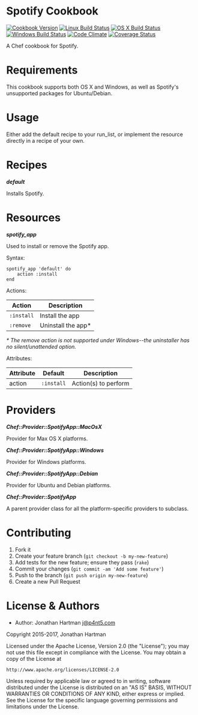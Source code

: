 Spotify Cookbook
================
[![Cookbook Version](https://img.shields.io/cookbook/v/spotify.svg)][cookbook]
[![Linux Build Status](https://img.shields.io/circleci/project/RoboticCheese/spotify-chef.svg)][circle]
[![OS X Build Status](https://img.shields.io/travis/RoboticCheese/spotify-chef.svg)][travis]
[![Windows Build Status](https://img.shields.io/appveyor/ci/RoboticCheese/spotify-chef.svg)][appveyor]
[![Code Climate](https://img.shields.io/codeclimate/github/RoboticCheese/spotify-chef.svg)][codeclimate]
[![Coverage Status](https://img.shields.io/coveralls/RoboticCheese/spotify-chef.svg)][coveralls]

[cookbook]: https://supermarket.chef.io/cookbooks/spotify
[circle]: https://circleci.com/gh/RoboticCheese/spotify-chef
[travis]: https://travis-ci.org/RoboticCheese/spotify-chef
[appveyor]: https://ci.appveyor.com/project/RoboticCheese/spotify-chef
[codeclimate]: https://codeclimate.com/github/RoboticCheese/spotify-chef
[coveralls]: https://coveralls.io/r/RoboticCheese/spotify-chef

A Chef cookbook for Spotify.

Requirements
============

This cookbook supports both OS X and Windows, as well as Spotify's unsupported
packages for Ubuntu/Debian.

Usage
=====

Either add the default recipe to your run_list, or implement the resource
directly in a recipe of your own.

Recipes
=======

***default***

Installs Spotify.

Resources
=========

***spotify_app***

Used to install or remove the Spotify app.

Syntax:

    spotify_app 'default' do
        action :install
    end

Actions:

| Action     | Description         |
|------------|---------------------|
| `:install` | Install the app     |
| `:remove`  | Uninstall the app\* |

_\* The remove action is not supported under Windows--the uninstaller has no
silent/unattended option._

Attributes:

| Attribute  | Default    | Description          |
|------------|------------|----------------------|
| action     | `:install` | Action(s) to perform |

Providers
=========

***Chef::Provider::SpotifyApp::MacOsX***

Provider for Max OS X platforms.

***Chef::Provider::SpotifyApp::Windows***

Provider for Windows platforms.

***Chef::Provider::SpotifyApp::Debian***

Provider for Ubuntu and Debian platforms.

***Chef::Provider::SpotifyApp***

A parent provider class for all the platform-specific providers to subclass.

Contributing
============

1. Fork it
2. Create your feature branch (`git checkout -b my-new-feature`)
3. Add tests for the new feature; ensure they pass (`rake`)
4. Commit your changes (`git commit -am 'Add some feature'`)
5. Push to the branch (`git push origin my-new-feature`)
6. Create a new Pull Request

License & Authors
=================
- Author: Jonathan Hartman <j@p4nt5.com>

Copyright 2015-2017, Jonathan Hartman

Licensed under the Apache License, Version 2.0 (the "License");
you may not use this file except in compliance with the License.
You may obtain a copy of the License at

    http://www.apache.org/licenses/LICENSE-2.0

Unless required by applicable law or agreed to in writing, software
distributed under the License is distributed on an "AS IS" BASIS,
WITHOUT WARRANTIES OR CONDITIONS OF ANY KIND, either express or implied.
See the License for the specific language governing permissions and
limitations under the License.
